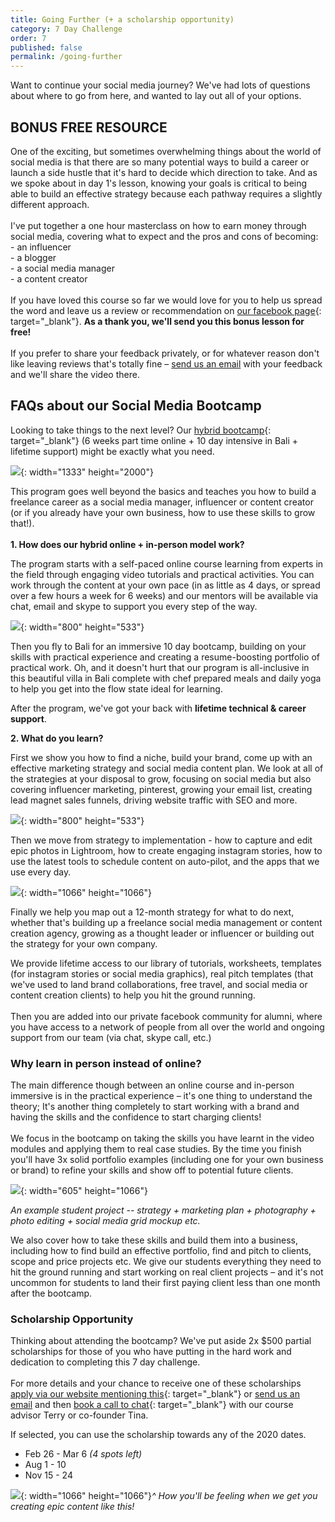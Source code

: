 ```yaml
---
title: Going Further (+ a scholarship opportunity)
category: 7 Day Challenge
order: 7
published: false
permalink: /going-further
---
```


Want to continue your social media journey? We've had lots of questions about where to go from here, and wanted to lay out all of your options.&nbsp;

## BONUS FREE RESOURCE

One of the exciting, but sometimes overwhelming things about the world of social media is that there are so many potential ways to build a career or launch a side hustle that it's hard to decide which direction to take. And as we spoke about in day 1's lesson, knowing your goals is critical to being able to build an effective strategy because each pathway requires a slightly different approach.&nbsp;<br><br>I've put together a one hour masterclass on how to earn money through social media, covering what to expect and the pros and cons of becoming:&nbsp;<br>\- an influencer<br>\- a blogger<br>\- a social media manager<br>\- a content creator&nbsp;<br><br>If you have loved this course so far we would love for you to help us spread the word and leave us a review or recommendation on [our facebook page](https://www.facebook.com/pg/instituteofcode/reviews/){: target="_blank"}. **As a thank you, we'll send you this bonus lesson for free\!&nbsp;**<br><br>If you prefer to share your feedback privately, or for whatever reason don't like leaving reviews that's totally fine – [send us an email](mailto:hello@instituteofcode.com?subject=Feedback%20on%20Instagram%20Challenge) with your feedback and we'll share the video there.&nbsp;

## FAQs about our Social Media Bootcamp

Looking to take things to the next level? Our [hybrid bootcamp](http://www.instituteofcode.com/courses/web-dev){: target="_blank"} (6 weeks part time online + 10 day intensive in Bali + lifetime support) might be exactly what you need.&nbsp;

![](/uploads/ioc-52.jpg){: width="1333" height="2000"}

This program goes well beyond the basics and teaches you how to build a freelance career as a social media manager, influencer or content creator (or if you already have your own business, how to use these skills to grow that\!).&nbsp;<br><br>**1\. How does our hybrid online + in-person model work?&nbsp;**

The program starts with a self-paced online course learning from experts in the field through engaging video tutorials and practical activities. You can work through the content at your own pace (in as little as 4 days, or spread over a few hours a week for 6 weeks) and our mentors will be available via chat, email and skype to support you every step of the way.

![](/uploads/ioc-6.jpg){: width="800" height="533"}

Then you fly to Bali for an immersive 10 day bootcamp, building on your skills with practical experience and creating a resume-boosting portfolio of practical work. Oh, and it doesn't hurt that our program is all-inclusive in this beautiful villa in Bali complete with chef prepared meals and daily yoga to help you get into the flow state ideal for learning.

After the program, we've got your back with&nbsp;**lifetime technical & career support**.

**2\. What do you learn?&nbsp;**

First we show you how to find a niche, build your brand, come up with an effective marketing strategy and social media content plan. We look at all of the strategies at your disposal to grow, focusing on social media but also covering influencer marketing, pinterest, growing your email list, creating lead magnet sales funnels, driving website traffic with SEO and more.&nbsp;

![](/uploads/21544120-1619366984782168-8914572262766507567-o.jpg){: width="800" height="533"}

Then we move from strategy to implementation - how to capture and edit epic photos in Lightroom, how to create engaging instagram stories, how to use the latest tools to schedule content on auto-pilot, and the apps that we use every day.&nbsp;

![](/uploads/ioc-39.jpg){: width="1066" height="1066"}

Finally we help you map out a 12-month strategy for what to do next, whether that's building up a freelance social media management or content creation agency, growing as a thought leader or influencer or building out the strategy for your own company.&nbsp;

We provide lifetime access to our library of tutorials, worksheets, templates (for instagram stories or social media graphics), real pitch templates (that we've used to land brand collaborations, free travel, and social media or content creation clients) to help you hit the ground running.&nbsp;<br><br>Then you are added into our private facebook community for alumni, where you have access to a network of people from all over the world and ongoing support from our team (via chat, skype call, etc.)

### Why learn in person instead of online?&nbsp;

The main difference though between an online course and in-person immersive is in the practical experience – it's one thing to understand the theory; It's another thing completely to start working with a brand and having the skills and the confidence to start charging clients\!&nbsp;<br><br>We focus in the bootcamp on taking the skills you have learnt in the video modules and applying them to real case studies. By the time you finish you'll have 3x solid portfolio examples (including one for your own business or brand) to refine your skills and show off to potential future clients.&nbsp;

![](/uploads/kuppacups.png){: width="605" height="1066"}

*An example student project -- strategy + marketing plan + photography + photo editing + social media grid mockup etc.&nbsp;*

We also cover how to take these skills and build them into a business, including how to find build an effective portfolio, find and pitch to clients, scope and price projects etc. We give our students everything they need to hit the ground running and start working on real client projects – and it's not uncommon for students to land their first paying client less than one month after the bootcamp.&nbsp;

### Scholarship Opportunity&nbsp;

Thinking about attending the bootcamp? We've put aside 2x $500 partial scholarships for those of you who have putting in the hard work and dedication to completing this 7 day challenge.<br><br>For more details and your chance to receive one of these scholarships [apply via our website mentioning this](http://www.instituteofcode.com/courses/social-media){: target="_blank"}&nbsp;or [send us an email](mailto:hello@instituteofcode.com?subject=Scholarship%20for%20Social%20Media%20Bootcamp)&nbsp;and then [book a call to chat](www.calendly.com/ioc){: target="_blank"} with our course advisor Terry or co-founder Tina.

If selected, you can use the scholarship towards any of the 2020 dates.&nbsp;

* Feb 26 - Mar 6 *(4 spots left)*
* Aug 1 - 10
* Nov 15 - 24

![](/uploads/ioc-54.jpg){: width="1066" height="1066"}*^ How you'll be feeling when we get you creating epic content like this\!&nbsp;*